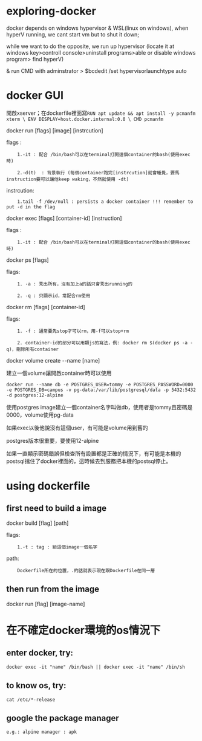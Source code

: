 # exploring-docker

docker depends on windows hypervisor & WSL(linux on windows), when hyperV running, we cant start vm but to shut it down;

while we want to do the opposite, we run up hypervisor (locate it at windows key>controll console>uninstall programs>able or disable windows program> find hyperV)

& run CMD with adminstrator > $bcdedit /set hypervisorlaunchtype auto

# docker GUI
開啟xserver；在dockerfile裡面寫```RUN apt update && apt install -y pcmanfm xterm \ ENV DISPLAY=host.docker.internal:0.0 \ CMD pcmanfm```



docker run [flags] [image] [instrcution]

flags : 
        
        1.-it : 配合 /bin/bash可以在terminal打開這個container的bash(使用exec時)

        2.-d(t)  : 背景執行 (每個container跑完[instrcution]就會睡覺，要馬instruction要可以讓他keep waking，不然就使用 -dt)
        
instrcution:

        1.tail -f /dev/null : persists a docker container !!! remember to put -d in the flag
        
docker exec [flags] [container-id] [instruction]

flags :

        1.-it : 配合 /bin/bash可以在terminal打開這個container的bash(使用exec時)
        
docker ps [flags]

flags:

        1. -a : 秀出所有，沒有加上a的話只會秀出running的
        
        2. -q : 只顯示id，常配合rm使用
        
docker rm [flags] [container-id]

flags:
        
        1. -f : 通常要先stop才可以rm，用-f可以stop+rm
        
        2. container-id的部分可以用類js的寫法，例: docker rm $(docker ps -a -q)，刪除所有container
        
docker volume create --name [name]

建立一個volume讓開啟container時可以使用

```
docker run --name db -e POSTGRES_USER=tommy -e POSTGRES_PASSWORD=0000 -e POSTGRES_DB=campus -v pg-data:/var/lib/postgresql/data -p 5432:5432 -d postgres:12-alpine
```

使用postgres image建立一個container名字叫做db，使用者是tommy且密碼是0000，volume使用pg-data

如果exec以後他說沒有這個user，有可能是volume用到舊的

postgres版本很重要，要使用12-alpine

如果一直顯示密碼錯誤但檢查所有設置都是正確的情況下，有可能是本機的postsql擋住了docker裡面的，這時候去到服務把本機的postsql停止。

# using dockerfile

## first need to build a image


docker build [flag] [path]


flags:

        1.-t : tag : 給這個image一個名字

path:

        Dockerfile所在的位置，.的話就表示現在跟Dockerfile在同一層
        
## then run from the image


docker run [flag] [image-name]

# 在不確定docker環境的os情況下

## enter docker, try:

```
docker exec -it "name" /bin/bash || docker exec -it "name" /bin/sh
```

## to know os, try:

```
cat /etc/*-release
```

## google the package manager

```
e.g.: alpine manager : apk
```

